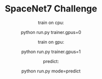 <div align="center">

# SpaceNet7 Challenge

train on cpu:

python run.py trainer.gpus=0

train on gpu:

python run.py trainer.gpus=1

predict:

python run.py mode=predict
